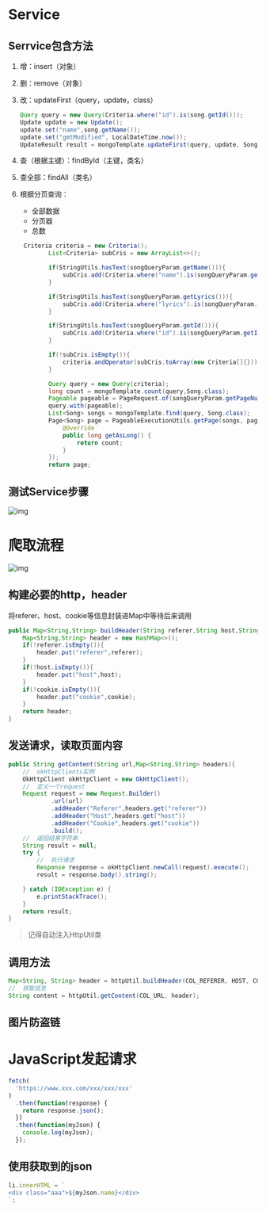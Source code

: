 # Service

## Serrvice包含方法

1. 增：insert（对象）

2. 删：remove（对象）

3. 改：updateFirst（query，update，class）

   ```java
   Query query = new Query(Criteria.where("id").is(song.getId()));
   Update update = new Update();
   update.set("name",song.getName());
   update.set("gmtModified", LocalDateTime.now());
   UpdateResult result = mongoTemplate.updateFirst(query, update, Song.class);
   ```

4. 查（根据主键）：findById（主键，类名）

5. 查全部：findAll（类名）

6. 根据分页查询：

   * 全部数据
   * 分页器
   * 总数

   ```java
    Criteria criteria = new Criteria();
           List<Criteria> subCris = new ArrayList<>();
   
           if(StringUtils.hasText(songQueryParam.getName())){
               subCris.add(Criteria.where("name").is(songQueryParam.getName()));
           }
   
           if(StringUtils.hasText(songQueryParam.getLyrics())){
               subCris.add(Criteria.where("lyrics").is(songQueryParam.getLyrics()));
           }
   
           if(StringUtils.hasText(songQueryParam.getId())){
               subCris.add(Criteria.where("id").is(songQueryParam.getId()));
           }
   
           if(!subCris.isEmpty()){
               criteria.andOperator(subCris.toArray(new Criteria[]{}));
           }
   
           Query query = new Query(criteria);
           long count = mongoTemplate.count(query,Song.class);
           Pageable pageable = PageRequest.of(songQueryParam.getPageNum()-1,songQueryParam.getPageSize());
           query.with(pageable);
           List<Song> songs = mongoTemplate.find(query, Song.class);
           Page<Song> page = PageableExecutionUtils.getPage(songs, pageable, new LongSupplier() {
               @Override
               public long getAsLong() {
                   return count;
               }
           });
           return page;
   ```

## 测试Service步骤

![img](https://style.youkeda.com/img/ham/course/j13/j13-3-2-3.svg)

# 爬取流程

![img](https://style.youkeda.com/img/ham/course/j13/j13-5-1-4.svg)

## 构建必要的http，header

将referer、host、cookie等信息封装进Map中等待后来调用

```java
public Map<String,String> buildHeader(String referer,String host,String cookie){
    Map<String,String> header = new HashMap<>();
    if(!referer.isEmpty()){
        header.put("referer",referer);
    }
    if(!host.isEmpty()){
        header.put("host",host);
    }
    if(!cookie.isEmpty()){
        header.put("cookie",cookie);
    }
    return header;
}
```

## 发送请求，读取页面内容

```java
public String getContent(String url,Map<String,String> headers){
    //  okHttpClients实例
    OkHttpClient okHttpClient = new OkHttpClient();
    //  定义一个request
    Request request = new Request.Builder()
            .url(url)
            .addHeader("Referer",headers.get("referer"))
            .addHeader("Host",headers.get("host"))
            .addHeader("Cookie",headers.get("cookie"))
            .build();
    //  返回结果字符串
    String result = null;
    try {
        //  执行请求
        Response response = okHttpClient.newCall(request).execute();
        result = response.body().string();

    } catch (IOException e) {
        e.printStackTrace();
    }
    return result;
}
```

> 记得自动注入HttpUtil类

## 调用方法

```java
Map<String, String> header = httpUtil.buildHeader(COL_REFERER, HOST, COOKIE);
//  获取信息
String content = httpUtil.getContent(COL_URL, header);
```

## 图片防盗链

<meta name="referrer" content="never">

# JavaScript发起请求

```js
fetch(
  'https://www.xxx.com/xxx/xxx/xxx'
)
  .then(function(response) {
    return response.json();
  })
  .then(function(myJson) {
    console.log(myJson);
  });
```

## 使用获取到的json

```js
li.innerHTML = `
<div class="aaa">${myJson.name}</div>
`;
```

